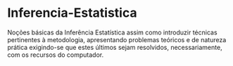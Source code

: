 # Inferencia-Estatistica
Noções básicas da Inferência Estatística assim como introduzir técnicas pertinentes à metodologia, apresentando problemas teóricos e de natureza prática exigindo-se que estes últimos sejam resolvidos, necessariamente, com os recursos do computador.
